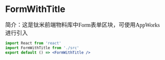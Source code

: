 # FormWithTitle

<font size=4 face="微软雅黑">简介：这是钛米前端物料库中Form表单区块，可使用AppWorks进行引入</font>

```jsx
import React from 'react'
import FormWithTitle from './src'
export default () => <FormWithTitle />
```
